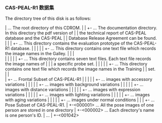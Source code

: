 ### CAS-PEAL-R1 数据集
The directory tree of this disk is as follows:

  | <CAS-PEAL-R1>			... The root directory of this CDROM.
  | 
  | +-<Documents>		... The documentation directory. In this directory the pdf version of
  | |				    the technical report of CAS-PEAL database and the CAS-PEAL
  | |			 	    Database Release Agreement can be found.
  | |
  | +-<Evaluation Prototype>	... This directory contains the evaluation prototype of the CAS-PEAL-R1 database.
  | |	|
  | |	+-<Gallery>		... This directory contains one text file which records the image names in the Galley.
  | |	|				    
  | |	|
  | |	+-<Probe Sets>		... This directory contains seven text files. Each text file records the image names of
  | |	|			    a specific probe set.
  | |	|
  | |	+-<Training Set>	... This directory contains one text file which records the image names in the Training
  | |			   	    set.
  | |	
  | +-<FRONTAL>			... Frontal Subset of CAS-PEAL-R1
  | |	|
  | |	+-<Accessory>		... images with accessory variations
  | |	|
  | |	+-<Background>		... images with background variations
  | |	|
  | |	+-<Distance>		... images with distance variations
  | |	|
  | |	+-<Expression>		... images with expression variations
  | |	|
  | |	+-<Lighting>		... images with lighting variations
  | |	|
  | |	+-<Aging>		... images with aging variations
  | |	|
  | |	+-<Normal>		... images under normal conditions 
  | |
  | +-<POSE>			... Pose Subset of CAS-PEAL-R1.
    	|
    	+-<000001>		... All the pose images of one person are stored in one directory
    	|
    	+-<000002>		... Each directory's name is one person's ID.
    	|
    	...
    	|
    	+-<001042>

